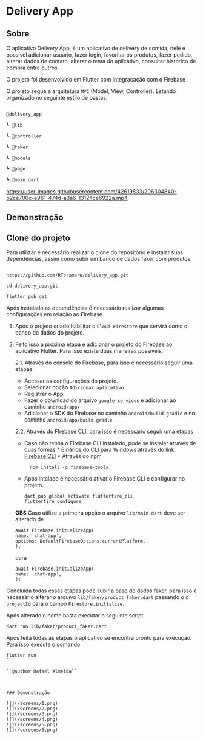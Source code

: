 
# Delivery App

  

## Sobre

  
O aplicativo Delivery App, é um aplicativo de delivery de comida, nele é possível adicionar usuario, fazer login, favoritar os produtos, fazer pedido, alterar dados de contato, alterar o tema do aplicativo, consultar historico de compra entre outros.

O projeto foi desenvolvido em Flutter com integracação com o Firebase


O projeto segue a arquitetura ``MVC`` (Model, View, Controller). Estando organizado no seguinte estilo de pastas:


```bash

📁delivery_app

┗ 📁lib

┗ 📁controller

┗ 📁faker

┗ 📁models

┗ 📁page

┗ 📜main.dart

```

  

https://user-images.githubusercontent.com/42619833/206304840-b2ce700c-e961-474d-a3a6-13124ce6922a.mp4


  

## Demonstração



  

## Clone do projeto

  
  

Para utilizar é necessário realizar o clone do repositório e instalar suas dependências, assim como subir um banco de dados faker com produtos.

  
```

https://github.com/RToramaru/delivery_app.git

cd delivery_app.git

flutter pub get

```

Após instalado as dependências é necessário realizar algumas configurações em relação ao Firebase.
  

1. Após o projeto criado habilitar o ``Cloud Firestore`` que servirá como o banco de dados do projeto.

  
  

2. Feito isso a próxima etapa é adicionar o projeto do Firebase ao aplicativo Flutter. Para isso existe duas maneiras possíveis.

	2.1. Através do console do Firebase, para isso é necessário seguir uma etapas.
	* Acessar as configurações do projeto.
	* Selecionar opção ``Adicionar aplicativo``
	* Registrar o App
	* Fazer o download do arquivo ``google-services`` e adicionar ao caminho ``android/app/``
	* Adicionar o SDK do Firebase no caminho ``android/build.gradle`` e no caminho ``android/app/build.gradle``
	
	2.2. Através do FIrebase CLI, para isso é necessário seguir uma etapas
	* Caso não tenha o FIrebase CLI instalado, pode se instalar através de duas formas
			* Binários do CLI para Windows através do link [Firebase CLI](https://firebase.tools/bin/win/instant/latest)
			* Através do npm

			npm install -g firebase-tools

	* Após intalado é necessário ativar o Firebase CLI e configurar no projeto.

		```
		dart pub global activate flutterfire_cli
		flutterfire configure
		```
	**OBS** Caso utilize a primeira opção o arquivo ``lib/main.dart`` deve ser alterado de
	```
	await Firebase.initializeApp(
	name: 'chat-app',
	options: DefaultFirebaseOptions.currentPlatform,
	);
	```
	para

	```
	await Firebase.initializeApp(
	name: 'chat-app',
	);
	```


Concluída todas essas etapas pode subir a base de dados faker, para isso é necessário alterar o arquivo ``lib/faker/product_faker.dart`` passando o o ``projectId`` para o campo ``Firestore.initialize``.

Após alterado o nome basta executar o seguinte script

```
dart run lib/faker/product_faker.dart
```

Após feita todas as etapas o aplicativo se encontra pronto para execução. Para isso execute o comando

````
flutter run
```

``@author Rafael Almeida``



### Demonstração

![](/screens/1.png)
![](/screens/2.png)
![](/screens/3.png)
![](/screens/4.png)
![](/screens/5.png)
![](/screens/6.png)
